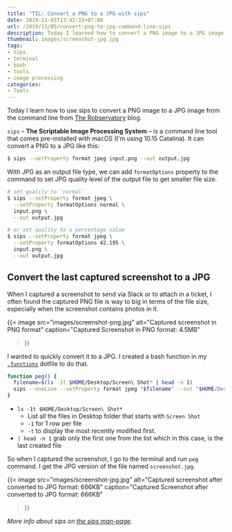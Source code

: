 ```yaml
---
title: "TIL: Convert a PNG to a JPG with sips"
date: 2019-11-05T13:42:15+07:00
url: /2019/11/05/convert-png-to-jpg-command-line-sips
description: Today I learned how to convert a PNG image to a JPG image from the command line with sips command
thumbnail: images/screenshot-jpg.jpg
tags:
- sips
- terminal
- bash
- tools
- image processing
categories:
- Tools
---
```


Today I learn how to use sips to convert a PNG image to a JPG image from the command line
from [The Robservatory](https://robservatory.com/use-sips-to-quickly-easily-and-freely-convert-image-files/) blog.

`sips` – **The Scriptable Image Processing System** – is a command line tool that comes pre-installed
with macOS (I'm using 10.15 Catalina). It can convert a PNG to a JPG like this:

```sh
$ sips --setProperty format jpeg input.png --out output.jpg
```

With JPG as an output file type, we can add `formatOptions` property to the command
to set JPG quality level of the output file to get smaller file size.

```sh
# set quality to 'normal`
$ sips --setProperty format jpeg \
  --setProperty formatOptions normal \
  input.png \
  --out output.jpg

# or set quality to a percentage value
$ sips --setProperty format jpeg \
  --setProperty formatOptions 42.195 \
  input.png \
  --out output.jpg
```

## Convert the last captured screenshot to a JPG

When I captured a screenshot to send via Slack or to attach in a ticket,
I often found the captured PNG file is way to big in terms of the file size,
especially when the screenshot contains photos in it.

{{< image
  src="images/screenshot-png.jpg"
  alt="Captured screenshot in PNG format"
  caption="Captured Screenshot in PNG format: 4.5MB"
>}}

I wanted to quickly convert it to a JPG. I created a bash function in my [`.functions`](https://github.com/armno/dotfiles/blob/master/.functions) dotfile to do that.

```bash
function peg() {
  filename=$(ls -1t $HOME/Desktop/Screen\ Shot* | head -n 1)
  sips --oneLine --setProperty format jpeg "$filename" --out "$HOME/Desktop/screenshot.jpg"
}
```

- `ls -1t $HOME/Desktop/Screen\ Shot*`
  - List all the files in Desktop folder that starts with `Screen Shot`
  - `-1` for 1 row per file
  - `-t` to display the most recently modified first.
- `| head -n 1` grab only the first one from the list which in this case, is the last created file

So when I captured the screenshot, I go to the terminal and run `peg` command.
I get the JPG version of the file named `screenshot.jpg`.

{{< image
  src="images/screenshot-jpg.jpg"
  alt="Captured screenshot after converted to JPG format: 666KB"
  caption="Captured Screenshot after converted to JPG format: 666KB"
>}}

_More info about sips on [the sips man-page](https://www.unix.com/man-page/osx/1/sips/)._
